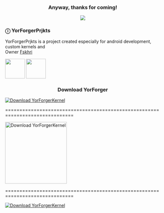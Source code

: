 <h3 align="center">Anyway, thanks for coming!</h2>  
<p align="center">
    <img src="https://ctl.s6img.com/society6/img/Bm1TLx-ODLrqcGWmVjnN1UA6My8/w_700/coffee-mugs/swatch/~artwork,fw_4601,fh_1998,fx_-1449,fy_-2375,iw_7100,ih_7100/s6-original-art-uploads/society6/uploads/misc/452ff72725a0458aa1e1b87f0c11b63f/~~/cowboy-bebop-see-you-space-cowboy-mugs.jpg?wait=0&attempt=0">
</p>

### ⓘ YorForgerPrjkts 
YorForgerPrjkts is a project created especially for android development, custom kernels and <br/>
Owner [Fskhri](https://github.com/fskhri)


<a href="https://sourceforge.net/projects/yorforgerkernel"><img width="64px" src="https://sourceforge.net/cdn/syndication/badge_img/3462003/oss-users-love-us-black" /></a> <a href="https://sourceforge.net/projects/yorforgerkernel"><img width="64px" src="https://sourceforge.net/cdn/syndication/badge_img/3462003/oss-rising-star-black?achievement=oss-rising-star" /></a> 

<h3 align="center">Download YorForger</h2>

[![Download YorForgerKernel](https://a.fsdn.com/con/app/sf-download-button)](https://sourceforge.net/projects/yorforgerkernel/files/latest/download)

==============================================================================

<a href="https://sourceforge.net/p/yorforgerkernel/"><img alt="Download YorForgerKernel" src="https://sourceforge.net/sflogo.php?type=18&group_id=3606059" width=200></a>

==============================================================================

<a href="https://sourceforge.net/projects/yorforgerkernel/files/latest/download"><img alt="Download YorForgerKernel" src="https://img.shields.io/sourceforge/dm/yorforgerkernel.svg" ></a>
